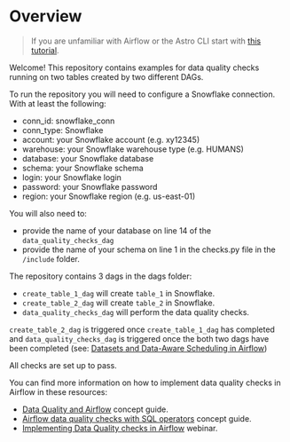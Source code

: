 Overview
========

> If you are unfamiliar with Airflow or the Astro CLI start with [this tutorial](https://docs.astronomer.io/tutorials/get-started-with-airflow).

Welcome! This repository contains examples for data quality checks running on two tables created by two different DAGs.

To run the repository you will need to configure a Snowflake connection. With at least the following:

- conn_id: snowflake_conn
- conn_type: Snowflake
- account: your Snowflake account (e.g. xy12345)
- warehouse: your Snowflake warehouse type (e.g. HUMANS)
- database: your Snowflake database
- schema: your Snowflake schema
- login: your Snowflake login
- password: your Snowflake password
- region: your Snowflake region (e.g. us-east-01)

You will also need to:

-  provide the name of your database on line 14 of the `data_quality_checks_dag` 
- provide the name of your schema on line 1 in the checks.py file in the `/include` folder.

The repository contains 3 dags in the dags folder:

- `create_table_1_dag` will create `table_1` in Snowflake. 
- `create_table_2_dag` will create `table_2` in Snowflake. 
- `data_quality_checks_dag` will perform the data quality checks.

`create_table_2_dag` is triggered once `create_table_1_dag` has completed and `data_quality_checks_dag` is triggered once the both two dags have been completed (see: [Datasets and Data-Aware Scheduling in Airflow](https://www.astronomer.io/guides/airflow-datasets/)) 

All checks are set up to pass.

You can find more information on how to implement data quality checks in Airflow in these resources:

- [Data Quality and Airflow](https://docs.astronomer.io/learn/data-quality) concept guide.
- [Airflow data quality checks with SQL operators](https://docs.astronomer.io/learn/airflow-sql-data-quality) concept guide.
- [Implementing Data Quality checks in Airflow](https://www.astronomer.io/events/webinars/implementing-data-quality-checks-in-airflow/) webinar.

